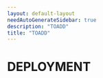 ```yaml
---
layout: default-layout
needAutoGenerateSidebar: true
description: "TOADD"
title: "TOADD"
---
```


# DEPLOYMENT